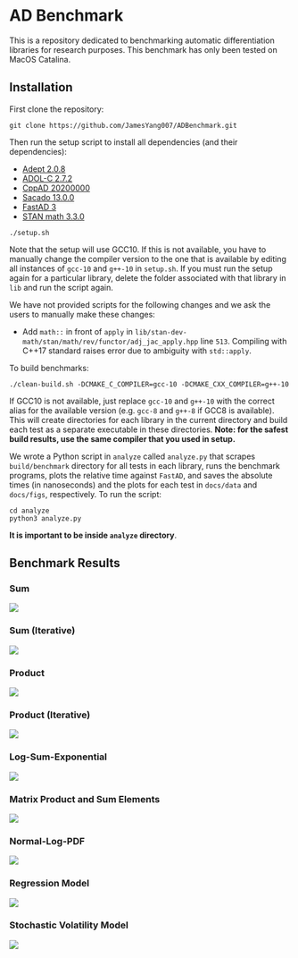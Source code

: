 # AD Benchmark

This is a repository dedicated to benchmarking automatic differentiation libraries for research purposes.
This benchmark has only been tested on MacOS Catalina.

## Installation

First clone the repository:
```
git clone https://github.com/JamesYang007/ADBenchmark.git
```

Then run the setup script to install all dependencies (and their dependencies):
- [Adept 2.0.8](http://www.met.reading.ac.uk/clouds/adept/)
- [ADOL-C 2.7.2](https://github.com/coin-or/ADOL-C)
- [CppAD 20200000](https://coin-or.github.io/CppAD/doc/cppad.htm)
- [Sacado 13.0.0](https://github.com/trilinos/Trilinos/tree/master/packages/sacado)
- [FastAD 3](https://github.com/JamesYang007/FastAD)
- [STAN math 3.3.0](https://github.com/stan-dev/math)

```
./setup.sh
```
Note that the setup will use GCC10.
If this is not available, you have to manually change the compiler version to the one that is available
by editing all instances of `gcc-10` and `g++-10` in `setup.sh`.
If you must run the setup again for a particular library, 
delete the folder associated with that library in `lib` and run the script again.

We have not provided scripts for the following changes and we ask the users to manually make these changes:
- Add `math::` in front of `apply` in `lib/stan-dev-math/stan/math/rev/functor/adj_jac_apply.hpp` line `513`.
  Compiling with C++17 standard raises error due to ambiguity with `std::apply`.

To build benchmarks:
```
./clean-build.sh -DCMAKE_C_COMPILER=gcc-10 -DCMAKE_CXX_COMPILER=g++-10
```
If GCC10 is not available, just replace `gcc-10` and `g++-10` with the correct alias for the available version
(e.g. `gcc-8` and `g++-8` if GCC8 is available).
This will create directories for each library in the current directory
and build each test as a separate executable in these directories.
__Note: for the safest build results, use the same compiler that you used in setup.__

We wrote a Python script in `analyze` called `analyze.py` that 
scrapes `build/benchmark` directory for all tests in each library,
runs the benchmark programs, plots the relative time against `FastAD`, 
and saves the absolute times (in nanoseconds) and the plots for each test in `docs/data` and `docs/figs`, respectively.
To run the script:
```
cd analyze
python3 analyze.py
```
__It is important to be inside `analyze` directory__.

## Benchmark Results

### Sum
![](docs/figs/sum_fig.png)

### Sum (Iterative)
![](docs/figs/sum_iter_fig.png)

### Product
![](docs/figs/prod_fig.png)

### Product (Iterative)
![](docs/figs/prod_iter_fig.png)

### Log-Sum-Exponential
![](docs/figs/log_sum_exp_fig.png)

### Matrix Product and Sum Elements
![](docs/figs/matrix_product_fig.png)

### Normal-Log-PDF
![](docs/figs/normal_log_pdf_fig.png)

### Regression Model
![](docs/figs/regression_fig.png)

### Stochastic Volatility Model
![](docs/figs/stochastic_volatility_fig.png)
